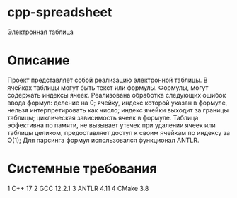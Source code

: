 # cpp-spreadsheet
Электронная таблица

# Описание
Проект представляет собой реализацию электронной таблицы. В ячейках таблицы могут быть текст или формулы. Формулы, могут содержать индексы ячеек. Реализована обработка следующих ошибок ввода формул: деление на 0; ячейку, индекс которой указан в формуле, нельзя интерпретировать как число; индекс ячейки выходит за границы таблицы; циклическая зависимость ячеек в формуле. Таблица эффективна по памяти, не вызывает утечек при удалении ячеек или таблицы целиком, предоставляет доступ к своим ячейкам по индексу за О(1); Для парсинга формул использовался функционал ANTLR.

# Системные требования
1 С++ 17
2 GCC 12.2.1
3 ANTLR 4.11
4 CMake 3.8
